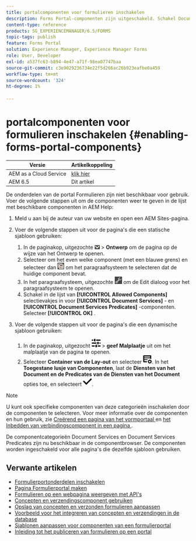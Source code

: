 ```yaml
---
title: portalcomponenten voor formulieren inschakelen
description: Forms Portal-componenten zijn uitgeschakeld. Schakel Document Services en Document Services Predicates-groepen in om Forms Portal-componenten in te schakelen.
content-type: reference
products: SG_EXPERIENCEMANAGER/6.5/FORMS
topic-tags: publish
feature: Forms Portal
solution: Experience Manager, Experience Manager Forms
role: User, Developer
exl-id: a537fc63-b894-4e47-a71f-98ea07747baa
source-git-commit: c3e9029236734e22f5d266ac26b923eafbe0a459
workflow-type: tm+mt
source-wordcount: '324'
ht-degree: 1%

---
```


# portalcomponenten voor formulieren inschakelen {#enabling-forms-portal-components}

| Versie | Artikelkoppeling |
| -------- | ---------------------------- |
| AEM as a Cloud Service | [ klik hier ](https://experienceleague.adobe.com/docs/experience-manager-cloud-service/content/forms/adaptive-forms-authoring/authoring-adaptive-forms-foundation-components/configure-forms-portal.html?lang=nl-NL) |
| AEM 6.5 | Dit artikel |

De onderdelen van de portal Formulieren zijn niet beschikbaar voor gebruik. Voer de volgende stappen uit om de componenten weer te geven in de lijst met beschikbare componenten in AEM Help:

1. Meld u aan bij de auteur van uw website en open een AEM Sites-pagina.

1. Voer de volgende stappen uit voor de pagina&#39;s die een statische sjabloon gebruiken:

   1. In de paginakop, uitgezochte ![ canvas-drop-down ](assets/canvas-drop-down.png) > **Ontwerp** om de pagina op de wijze van het Ontwerp te openen.
   1. Selecteer om het even welke component (met een blauwe grens) en selecteer dan ![ gebied-niveau ](assets/field-level.png) om het paragraafsysteem te selecteren dat de huidige component bevat.
   1. In het paragraafsysteem, uitgezochte ![ settings_icon ](assets/settings_icon.png) om de Edit dialoog voor het paragraafsysteem te openen.
   1. Schakel in de lijst van **[!UICONTROL Allowed Components]** selectievakjes in voor **[!UICONTROL Document Services]** - en **[!UICONTROL Document Services Predicates]** -componenten. Selecteer **[!UICONTROL OK]** .

1. Voer de volgende stappen uit voor de pagina&#39;s die een dynamische sjabloon gebruiken:

   1. In de paginakop, uitgezocht ![ eigenschappen ](assets/properties.png) > **geef Malplaatje** uit om het malplaatje van de pagina te openen.
   1. Selecteer **Container van de Lay-out** en selecteer ![ FeedManagement ](/help/forms/using/assets/feedmanagement.png). In het **Toegestane lusje van Componenten**, laat de **Diensten van het Document en de Predicates van de Diensten van het Document** opties toe, en selecteert ![ aem_6_3_forms_save ](assets/aem_6_3_forms_save.png).

>[!NOTE]
>
>U kunt ook specifieke componenten van deze categorieën inschakelen door de componenten te selecteren. Voor meer informatie over de componenten en hun gebruik, zie [ Creërend een pagina van het vormportaal ](/help/forms/using/creating-form-portal-page.md) en [ het Inbedden van verbindingscomponent in een pagina ](/help/forms/using/embedding-link-component-page.md).

De componentcategorieën Document Services en Document Services Predicates zijn nu beschikbaar in de componentbrowser. De componenten worden ingeschakeld voor alle pagina&#39;s die dezelfde sjabloon gebruiken.

## Verwante artikelen

* [Formulierportonderdelen inschakelen](/help/forms/using/enabling-forms-portal-components.md)
* [Pagina Formulierportal maken](/help/forms/using/creating-form-portal-page.md)
* [Formulieren op een webpagina weergeven met API&#39;s](/help/forms/using/listing-forms-webpage-using-apis.md)
* [Concepten en verzendingscomponent gebruiken](/help/forms/using/draft-submission-component.md)
* [Opslag van concepten en verzonden formulieren aanpassen](/help/forms/using/draft-submission-component.md)
* [Voorbeeld voor het integreren van concepten en verzendingen in de database](/help/forms/using/integrate-draft-submission-database.md)
* [Sjablonen aanpassen voor componenten van een formulierportal](/help/forms/using/customizing-templates-forms-portal-components.md)
* [Inleiding tot het publiceren van formulieren op een portal](/help/forms/using/introduction-publishing-forms.md)
